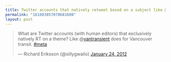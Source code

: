 ```yaml
---
title: Twitter accounts that natively retweet based on a subject like @vantransient
permalink: "161603857078681600"
layout: post
---
```


<blockquote class="twitter-tweet"><p>What are Twitter accounts (with human editors) that exclusively natively RT on a theme? Like @<a href="https://twitter.com/vantransient">vantransient</a> does for Vancouver transit. <a href="https://twitter.com/search/%2523meta">#meta</a></p>&mdash; Richard Eriksson (@sillygwailo) <a href="https://twitter.com/sillygwailo/status/161603857078681600" data-datetime="2012-01-24T00:18:56+00:00">January 24, 2012</a></blockquote>
<script src="//platform.twitter.com/widgets.js" charset="utf-8"></script>
